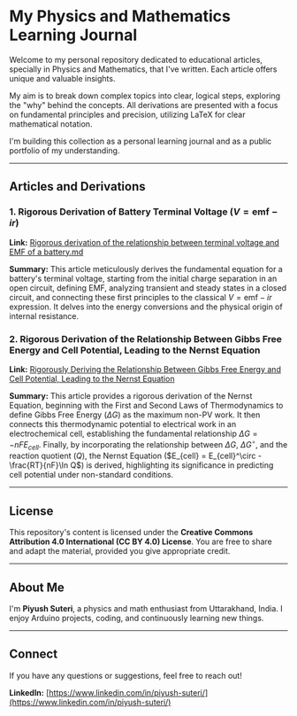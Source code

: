 # My Physics and Mathematics Learning Journal

Welcome to my personal repository dedicated to educational articles, specially in Physics and Mathematics, that I've written. Each article offers unique and valuable insights.

My aim is to break down complex topics into clear, logical steps, exploring the "why" behind the concepts. All derivations are presented with a focus on fundamental principles and precision, utilizing LaTeX for clear mathematical notation.

I'm building this collection as a personal learning journal and as a public portfolio of my understanding.

---

## Articles and Derivations

### 1. Rigorous Derivation of Battery Terminal Voltage ($V = \text{emf} - ir$)

**Link:** [Rigorous derivation of the relationship between terminal voltage and EMF of a battery.md](Rigorous%20derivation%20of%20the%20relationship%20between%20terminal%20voltage%20and%20EMF%20of%20a%20battery.md)

**Summary:** This article meticulously derives the fundamental equation for a battery's terminal voltage, starting from the initial charge separation in an open circuit, defining EMF, analyzing transient and steady states in a closed circuit, and connecting these first principles to the classical $V = \text{emf} - ir$ expression. It delves into the energy conversions and the physical origin of internal resistance.

### 2. Rigorous Derivation of the Relationship Between Gibbs Free Energy and Cell Potential, Leading to the Nernst Equation

**Link:** [Rigorously Deriving the Relationship Between Gibbs Free Energy and Cell Potential, Leading to the Nernst Equation](Rigorously%20Deriving%20the%20Relationship%20Between%20Gibbs%20Free%20Energy%20and%20Cell%20Potential.md)

**Summary:** This article provides a rigorous derivation of the Nernst Equation, beginning with the First and Second Laws of Thermodynamics to define Gibbs Free Energy ($\Delta G$) as the maximum non-PV work. It then connects this thermodynamic potential to electrical work in an electrochemical cell, establishing the fundamental relationship $\Delta G = -nFE_{cell}$. Finally, by incorporating the relationship between $\Delta G$, $\Delta G^\circ$, and the reaction quotient ($Q$), the Nernst Equation ($E_{cell} = E_{cell}^\circ - \frac{RT}{nF}\ln Q$) is derived, highlighting its significance in predicting cell potential under non-standard conditions.

---

## License

This repository's content is licensed under the **Creative Commons Attribution 4.0 International (CC BY 4.0) License**. You are free to share and adapt the material, provided you give appropriate credit.

---

## About Me

I'm **Piyush Suteri**, a physics and math enthusiast from Uttarakhand, India. I enjoy Arduino projects, coding, and continuously learning new things.

---

## Connect

If you have any questions or suggestions, feel free to reach out!

**LinkedIn:** [https://www.linkedin.com/in/piyush-suteri/](https://www.linkedin.com/in/piyush-suteri/)

